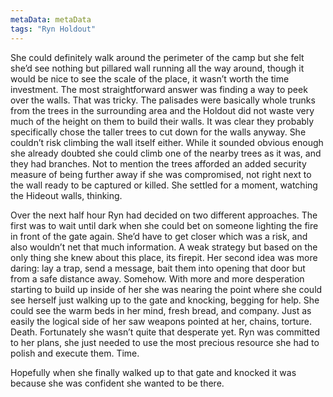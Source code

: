 ```yaml
---
metaData: metaData
tags: "Ryn Holdout"
---
```


She could definitely walk around the perimeter of the camp but she felt she’d see nothing but pillared wall running all the way around, though it would be nice to see the scale of the place, it wasn’t worth the time investment. The most straightforward answer was finding a way to peek over the walls. That was tricky. The palisades were basically whole trunks from the trees in the surrounding area and the Holdout did not waste very much of the height on them to build their walls. It was clear they probably specifically chose the taller trees to cut down for the walls anyway. She couldn’t risk climbing the wall itself either. While it sounded obvious enough she already doubted she could climb one of the nearby trees as it was, and they had branches. Not to mention the trees afforded an added security measure of being further away if she was compromised, not right next to the wall ready to be captured or killed. She settled for a moment, watching the Hideout walls, thinking. 

Over the next half hour Ryn had decided on two different approaches. The first was to wait until dark when she could bet on someone lighting the fire in front of the gate again. She’d have to get closer which was a risk, and also wouldn’t net that much information. A weak strategy but based on the only thing she knew about this place, its firepit. Her second idea was more daring: lay a trap, send a message, bait them into opening that door but from a safe distance away. Somehow. With more and more desperation starting to build up inside of her she was nearing the point where she could see herself just walking up to the gate and knocking, begging for help. She could see the warm beds in her mind, fresh bread, and company. Just as easily the logical side of her saw weapons pointed at her, chains, torture. Death. Fortunately she wasn’t quite that desperate yet. Ryn was committed to her plans, she just needed to use the most precious resource she had to polish and execute them. Time.

Hopefully when she finally walked up to that gate and knocked it was because she was confident she wanted to be there.